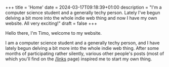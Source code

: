 +++
title = 'Home'
date = 2024-03-17T09:18:39+01:00
description = "I'm a computer science student and a generally techy person. Lately I've begun delving a bit more into the whole indie web thing and now I have my own website. All very exciting!"
draft = false
+++

Hello there, I'm Timo, welcome to my website.

I am a computer science student and a generally techy person, and I have lately
begun delving a bit more into the whole indie web thing. After some months of
participating rather silently, various other people's posts (most of which
you'll find on the [/links](/links) page) inspired me to start my
own thing.
